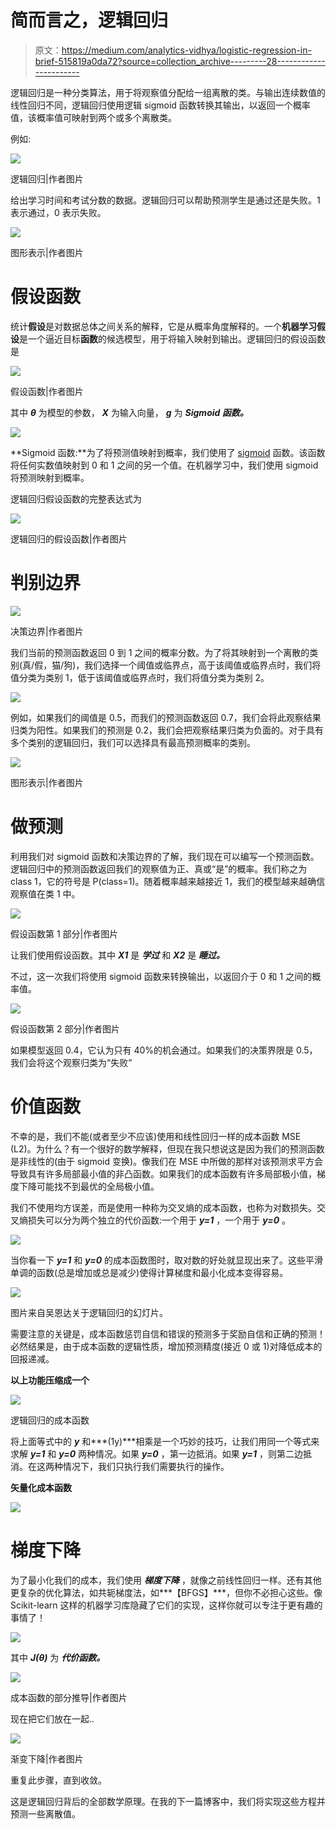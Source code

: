 # 简而言之，逻辑回归

> 原文：<https://medium.com/analytics-vidhya/logistic-regression-in-brief-515819a0da72?source=collection_archive---------28----------------------->

逻辑回归是一种分类算法，用于将观察值分配给一组离散的类。与输出连续数值的线性回归不同，逻辑回归使用逻辑 sigmoid 函数转换其输出，以返回一个概率值，该概率值可映射到两个或多个离散类。

例如:

![](img/3bcd04983c395d1cbb20b0242c416261.png)

逻辑回归|作者图片

给出学习时间和考试分数的数据。逻辑回归可以帮助预测学生是通过还是失败。1 表示通过，0 表示失败。

![](img/8c602912c57c8896f20b94644e876aeb.png)

图形表示|作者图片

# 假设函数

统计**假设**是对数据总体之间关系的解释，它是从概率角度解释的。一个**机器学习假设**是一个逼近目标**函数**的候选模型，用于将输入映射到输出。逻辑回归的假设函数是

![](img/47abe8b40610c7cf9db7c6f7e74b477f.png)

假设函数|作者图片

其中 ***θ*** 为模型的参数， ***X*** 为输入向量， ***g*** 为 ***Sigmoid 函数。***

![](img/0bbd536745b5a66bc0c20ebce4955795.png)

**Sigmoid 函数:**为了将预测值映射到概率，我们使用了 [sigmoid](https://ml-cheatsheet.readthedocs.io/en/latest/activation_functions.html#activation-sigmoid) 函数。该函数将任何实数值映射到 0 和 1 之间的另一个值。在机器学习中，我们使用 sigmoid 将预测映射到概率。

逻辑回归假设函数的完整表达式为

![](img/d3d77c02cda96481ffea2aff6156331b.png)

逻辑回归的假设函数|作者图片

# 判别边界

![](img/a18d7280c579b764d324b39100e0cafe.png)

决策边界|作者图片

我们当前的预测函数返回 0 到 1 之间的概率分数。为了将其映射到一个离散的类别(真/假，猫/狗)，我们选择一个阈值或临界点，高于该阈值或临界点时，我们将值分类为类别 1，低于该阈值或临界点时，我们将值分类为类别 2。

![](img/dd2f2d29bcb7ae8a27483bcf8fc48910.png)

例如，如果我们的阈值是 0.5，而我们的预测函数返回 0.7，我们会将此观察结果归类为阳性。如果我们的预测是 0.2，我们会把观察结果归类为负面的。对于具有多个类别的逻辑回归，我们可以选择具有最高预测概率的类别。

![](img/a863d4ad959d3f42f96b693ad5a78813.png)

图形表示|作者图片

# 做预测

利用我们对 sigmoid 函数和决策边界的了解，我们现在可以编写一个预测函数。逻辑回归中的预测函数返回我们的观察值为正、真或“是”的概率。我们称之为 class 1，它的符号是 P(class=1)。随着概率越来越接近 1，我们的模型越来越确信观察值在类 1 中。

![](img/c57c1280c597113686a60c8189d0d429.png)

假设函数第 1 部分|作者图片

让我们使用假设函数。其中 ***X1*** 是 ***学过*** 和 ***X2*** 是 ***睡过。***

不过，这一次我们将使用 sigmoid 函数来转换输出，以返回介于 0 和 1 之间的概率值。

![](img/d6f0c60b39b139e6d9bca0e030ecfe0e.png)

假设函数第 2 部分|作者图片

如果模型返回 0.4，它认为只有 40%的机会通过。如果我们的决策界限是 0.5，我们会将这个观察归类为“失败”

# 价值函数

不幸的是，我们不能(或者至少不应该)使用和线性回归一样的成本函数 MSE (L2)。为什么？有一个很好的数学解释，但现在我只想说这是因为我们的预测函数是非线性的(由于 sigmoid 变换)。像我们在 MSE 中所做的那样对该预测求平方会导致具有许多局部最小值的非凸函数。如果我们的成本函数有许多局部极小值，梯度下降可能找不到最优的全局极小值。

我们不使用均方误差，而是使用一种称为交叉熵的成本函数，也称为对数损失。交叉熵损失可以分为两个独立的代价函数:一个用于 ***y=1*** ，一个用于 ***y=0*** 。

![](img/99f3030b02f5103eb31e3787750d93be.png)

当你看一下 ***y=1*** 和 ***y=0*** 的成本函数图时，取对数的好处就显现出来了。这些平滑单调的函数(总是增加或总是减少)使得计算梯度和最小化成本变得容易。

![](img/171aa6f9a0a74e31330461a980d5f213.png)

图片来自吴恩达关于逻辑回归的幻灯片。

需要注意的关键是，成本函数惩罚自信和错误的预测多于奖励自信和正确的预测！必然结果是，由于成本函数的逻辑性质，增加预测精度(接近 0 或 1)对降低成本的回报递减。

**以上功能压缩成一个**

![](img/a997ab1c04b1fbf0d65bd15b7e8d180a.png)

逻辑回归的成本函数

将上面等式中的 ***y*** 和***(1y)***相乘是一个巧妙的技巧，让我们用同一个等式来求解 ***y=1*** 和 ***y=0*** 两种情况。如果 ***y=0*** ，第一边抵消。如果 ***y=1*** ，则第二边抵消。在这两种情况下，我们只执行我们需要执行的操作。

**矢量化成本函数**

![](img/57e645987dd58fa4d2f54a2a18c291ca.png)

# 梯度下降

为了最小化我们的成本，我们使用 ***梯度下降*** ，就像之前线性回归一样。还有其他更复杂的优化算法，如共轭梯度法，如***【BFGS】***，但你不必担心这些。像 Scikit-learn 这样的机器学习库隐藏了它们的实现，这样你就可以专注于更有趣的事情了！

![](img/fb2138d76dec355c455fa2f3acd0d9ee.png)

其中 ***J(θ)*** 为 ***代价函数。***

![](img/ed1fb357250f842b52ec69ebeb35c8bc.png)

成本函数的部分推导|作者图片

现在把它们放在一起..

![](img/dc542714a923199ccdcb7927128e9c26.png)

渐变下降|作者图片

重复此步骤，直到收敛。

这是逻辑回归背后的全部数学原理。在我的下一篇博客中，我们将实现这些方程并预测一些离散值。